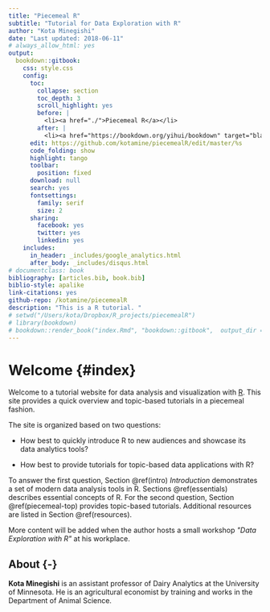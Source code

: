 ```yaml
--- 
title: "Piecemeal R"
subtitle: "Tutorial for Data Exploration with R"
author: "Kota Minegishi"
date: "Last updated: 2018-06-11"
# always_allow_html: yes
output: 
  bookdown::gitbook:
    css: style.css
    config:
      toc: 
        collapse: section
        toc_depth: 3
        scroll_highlight: yes
        before: |
          <li><a href="./">Piecemeal R</a></li>
        after: |
          <li><a href="https://bookdown.org/yihui/bookdown" target="blank">Published with bookdown</a></li>
      edit: https://github.com/kotamine/piecemealR/edit/master/%s
      code_folding: show
      highlight: tango
      toolbar:
        position: fixed
      download: null
      search: yes
      fontsettings:
        family: serif 
        size: 2
      sharing:
        facebook: yes
        twitter: yes
        linkedin: yes
    includes:
      in_header: _includes/google_analytics.html
      after_body: _includes/disqus.html
# documentclass: book
bibliography: [articles.bib, book.bib]
biblio-style: apalike
link-citations: yes
github-repo: /kotamine/piecemealR
description: "This is a R tutorial. "
# setwd("/Users/kota/Dropbox/R_projects/piecemealR")
# library(bookdown)
# bookdown::render_book("index.Rmd", "bookdown::gitbook",  output_dir = "docs", new_session = TRUE, output_options = list(split_by ="section+number"))
---
```


# Welcome {#index}

Welcome to a tutorial website for data analysis and visualization with [R](https://www.r-project.org/). This site provides a quick overview and topic-based tutorials in a piecemeal fashion. 

The site is organized based on two questions: 

* How best to quickly introduce R to new audiences and showcase its data analytics tools? 

* How best to provide tutorials for topic-based data applications with R? 


To answer the first question, Section \@ref(intro) *Introduction* demonstrates a set of modern data analysis tools in R. Sections  \@ref(essentials) describes essential concepts of R. For the second question, Section \@ref(piecemeal-top) provides topic-based tutorials. Additional resources are listed in Section \@ref(resources).   

More content will be added when the author hosts a small workshop  _"Data Exploration with R"_  at his workplace.     


## About {-} 

__Kota Minegishi__ is an assistant professor of Dairy Analytics at the University of Minnesota. He is an agricultural economist by training and works in the Department of Animal Science.    

<!--
__Workshop__ 

- ~~random sampling, bootstrapping, and linear models \@ref(boot): July 3, 5-6pm (4:30 recap), Haecker 365~~

- ~~dplyr and ggplot2 exercise \@ref(dplyr): April 20, 5-6pm, Haecker 365.~~
-->

<!-- 
__New Contents__

* 2018-06-11: Section \@ref(boot) Action, Romance, and Chicks -->

<!-- * 2018-06-11: <span style="color:red">*Test upload. VERY Preliminary!*</span> --?









